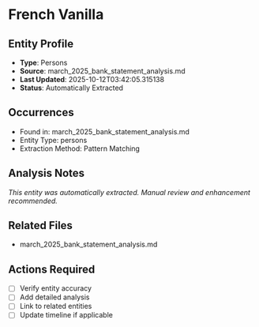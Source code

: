 # French Vanilla

## Entity Profile
- **Type**: Persons
- **Source**: march_2025_bank_statement_analysis.md
- **Last Updated**: 2025-10-12T03:42:05.315138
- **Status**: Automatically Extracted

## Occurrences
- Found in: march_2025_bank_statement_analysis.md
- Entity Type: persons
- Extraction Method: Pattern Matching

## Analysis Notes
*This entity was automatically extracted. Manual review and enhancement recommended.*

## Related Files
- march_2025_bank_statement_analysis.md

## Actions Required
- [ ] Verify entity accuracy
- [ ] Add detailed analysis
- [ ] Link to related entities
- [ ] Update timeline if applicable
